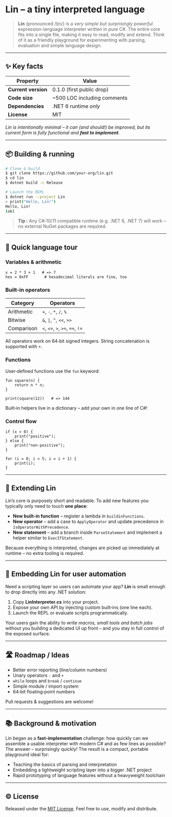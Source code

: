 # Lin – a tiny interpreted language

> **Lin** (pronounced /lɪn/) is a *very simple but surprisingly powerful* expression-language interpreter written in pure C#.  The entire core fits into a single file, making it easy to read, modify and extend.  Think of it as a friendly playground for experimenting with parsing, evaluation and simple language design.

---

## ✨  Key facts

| Property            | Value                        |
| ------------------- | ---------------------------- |
| **Current version** | 0.1.0 (first public drop)    |
| **Code size**       | \~500 LOC including comments |
| **Dependencies**    | .NET 6 runtime *only*        |
| **License**         | MIT                          |

*Lin is intentionally minimal – it can (and should!) be improved, but its current form is fully functional and **fast to implement**.*

---

## 📦 Building & running

```bash
# Clone & build
$ git clone https://github.com/your-org/lin.git
$ cd lin
$ dotnet build -c Release

# Launch the REPL
$ dotnet run --project Lin
> print("Hello, Lin!")
Hello, Lin!
(ok)
```

> **Tip :** Any C#‑10/11 compatible runtime (e.g. .NET 6, .NET 7) will work – no external NuGet packages are required.

---

## 🏁 Quick language tour

### Variables & arithmetic

```text
x = 2 * 3 + 1   # => 7
hex = 0xFF       # hexadecimal literals are fine, too
```

### Built‑in operators

| Category   | Operators                        |
| ---------- | -------------------------------- |
| Arithmetic | `+`, `-`, `*`, `/`, `%`          |
| Bitwise    | `&`, `\|`, `^`, `<<`, `>>`       |
| Comparison | `<`, `<=`, `>`, `>=`, `==`, `!=` |

All operators work on 64‑bit signed integers.  String concatenation is supported with `+`.

### Functions

User‑defined functions use the `fun` keyword:

```text
fun square(n) {
    return n * n;
}

print(square(12))   # => 144
```

Built‑in helpers live in a dictionary – add your own in one line of C#!

### Control flow

```text
if (x > 0) {
    print("positive");
} else {
    print("non‑positive");
}

for (i = 0; i < 5; i = i + 1) {
    print(i);
}
```

---

## 🔌 Extending Lin

Lin’s core is purposely short and readable.  To add new features you typically only need to touch **one place**:

* **New built‑in function** – register a lambda in `buildinFunctions`.
* **New operator** – add a case to `ApplyOperator` and update precedence in `IsOperatorWithPrecedence`.
* **New statement** – add a branch inside `ParseStatement` and implement a helper similar to `ExecIfStatement`.

Because everything is interpreted, changes are picked up immediately at runtime – no extra tooling is required.

---

## 🧩 Embedding Lin for user automation

Need a scripting layer so users can automate your app?  **Lin** is small enough to drop directly into any .NET solution:

1. Copy **LinInterpreter.cs** into your project.
2. Expose your own API by injecting custom built‑ins (one line each).
3. Launch the REPL or evaluate scripts programmatically.

Your users gain the ability to write *macros, small tools and batch jobs* without you building a dedicated UI up front – and you stay in full control of the exposed surface.

---

## 🛣️ Roadmap / Ideas

* Better error reporting (line/column numbers)
* Unary operators `-` and `+`
* `while` loops and `break` / `continue`
* Simple module / import system
* 64‑bit floating‑point numbers

Pull requests & suggestions are welcome!

---

## 📚 Background & motivation

Lin began as a **fast‑implementation** challenge: how quickly can we assemble a usable interpreter with modern C# and as few lines as possible?  The answer – surprisingly quickly!  The result is a compact, portable playground ideal for:

* Teaching the basics of parsing and interpretation
* Embedding a lightweight scripting layer into a bigger .NET project
* Rapid prototyping of language features without a heavyweight toolchain

---

## © License

Released under the [MIT License](LICENSE).  Feel free to use, modify and distribute.
